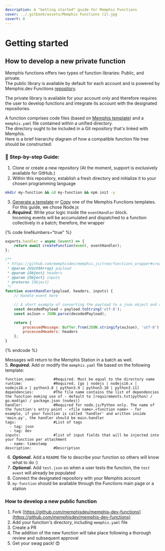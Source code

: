 ```yaml
---
description: A "Getting started" guide for Memphis Functions
cover: ../.gitbook/assets/Memphis Functions (2).jpg
coverY: 0
---
```


# Getting started

## How to develop a new private function

Memphis functions offers two types of function libraries: Public, and private.\
The public library is available by default for each account and is powered by Memphis.dev Functions [repository](https://github.com/memphisdev/memphis-dev-functions).

The private library is available for your account only and therefore requires the user to develop functions and integrate its account with the designated repositories.

A function comprises code files (based on [Memphis template](https://github.com/memphisdev/memphis-dev-academy/tree/master/memphis-functions)) and a `memphis.yaml` file contained within a unified directory.\
The directory ought to be included in a Git repository that's linked with Memphis.\
Here is a brief hierarchy diagram of how a compatible function file tree should be constructed:&#x20;

### 🚀  Step-by-step Guide:

1. Clone or create a new repository (At the moment, support is exclusively available for GitHub.)
2. Within this repository, establish a fresh directory and initialize it to your chosen programming language

```bash
mkdir my-function && cd my-function && npm init -y
```

3. [Generate a template](https://github.com/memphisdev/memphis-cli?tab=readme-ov-file#create-a-basic-memphis-function-template) or [Copy](https://github.com/memphisdev/function-templates) one of the Memphis Functions templates. For this guide, we chose Node.js
4. _**Required**_**.** Write your logic inside the `eventHandler` block.\
   Incoming events will be accumulated and dispatched to a function collectively in a batch; therefore, the wrapper

{% code lineNumbers="true" %}
```javascript
exports.handler = async (event) => {
    return await createFunction(event, eventHandler);
};

/**
 * https://github.com/memphisdev/memphis.js/tree/functions_wrapper#creating-a-memphis-function
 * @param {Uint8Array} payload 
 * @param {Object} headers 
 * @param {Object} inputs 
 * @returns {Object} 
 */
function eventHandler(payload, headers, inputs) {
    // Handle event here

    // A short example of converting the payload to a json object and returning it as an Uint8Array
    const decodedPayload = payload.toString('utf-8');
    const asJson = JSON.parse(decodedPayload);

    return {
        processedMessage: Buffer.from(JSON.stringify(asJson), 'utf-8'),
        processedHeaders: headers
    };
}
```
{% endcode %}

Messages will return to the Memphis Station in a batch as well.\
5\. _**Required**_**.** Add or modify the `memphis.yaml` file based on the following template:

```
function_name:        #Required. Must be equal to the directory name
runtime:              #Required. [go | nodejs | nodejs16.x | nodejs18.x | python3.8 | python3.9 | python3.10 | python3.11]
dependencies:         #The file name contains the list of dependencies the function making use of - default to [requirements.txt(python) / go.mod(go) / package.json (nodes)]
handler:              #Required for node.js/Python only. The name of the function's entry point - <file name>.<function name> - for example, if your function is called 'handler' and written inside 'main.py', the handler should be main.handler
tags:                 #List of tags
  - tag: json
  - tag: dev
inputs:               #list of input fields that will be injected into your function per attachment
  - name: timestamp
description:          #Description
```

6. _**Optional**_**.** Add a `README` file to describe your function so others will know what to do :)
7. _**Optional.**_ Add `test.json` so when a user tests the function, the `test event` will already be populated
8. Connect the designated repository with your Memphis account
9. `my-function` should be available through the Functions main page or a station

### How to develop a new public function

1. Fork [https://github.com/memphisdev/memphis-dev-functions](https://github.com/memphisdev/memphis-dev-functions)
2. Add your function's directory, including `memphis.yaml` file
3. Create a PR
4. The addition of the new function will take place following a thorough review and subsequent approval
5. Get your swag pack! 😍
